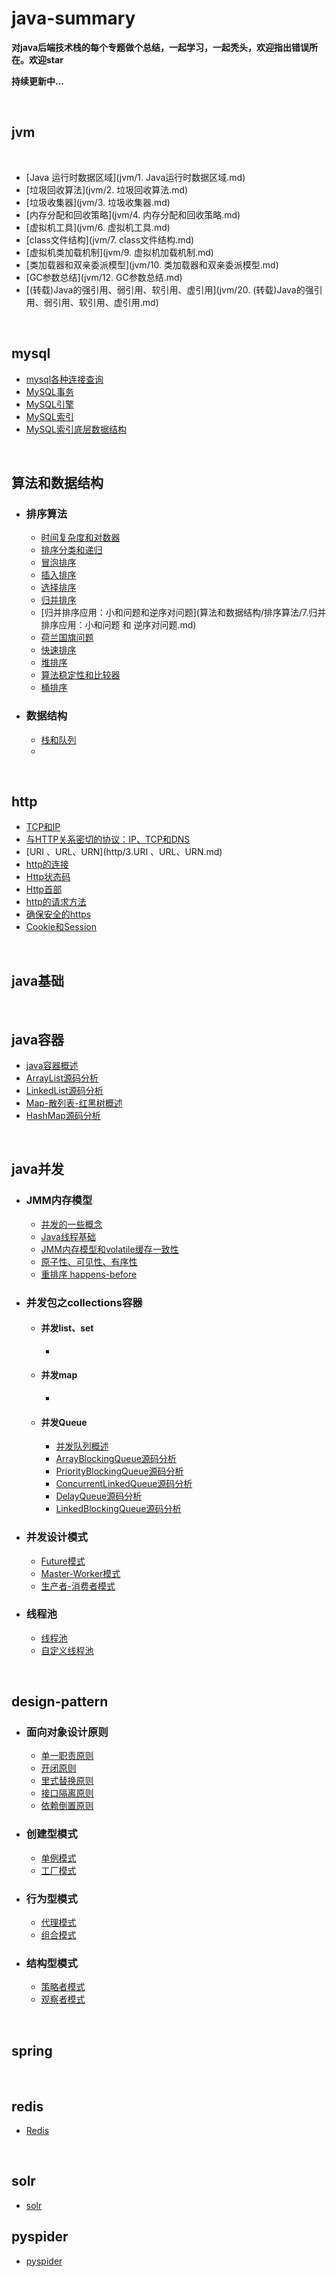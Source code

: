 # java-summary
**对java后端技术栈的每个专题做个总结，一起学习，一起秃头，欢迎指出错误所在。欢迎star**

**持续更新中...**

<br>

## jvm

<br>

- [Java 运行时数据区域](jvm/1. Java运行时数据区域.md)
- [垃圾回收算法](jvm/2. 垃圾回收算法.md)
- [垃圾收集器](jvm/3. 垃圾收集器.md)
- [内存分配和回收策略](jvm/4. 内存分配和回收策略.md)
- [虚拟机工具](jvm/6. 虚拟机工具.md)
- [class文件结构](jvm/7. class文件结构.md)
- [虚拟机类加载机制](jvm/9. 虚拟机加载机制.md)
- [类加载器和双亲委派模型](jvm/10. 类加载器和双亲委派模型.md)
- [GC参数总结](jvm/12. GC参数总结.md)
- [(转载)Java的强引用、弱引用、软引用、虚引用](jvm/20. (转载)Java的强引用、弱引用、软引用、虚引用.md)

<br>

## mysql

- [mysql各种连接查询](mysql/mysql各种连接查询.md)
- [MySQL事务](mysql/MySQL事务.md)
- [MySQL引擎](mysql/MySQL引擎.md)
- [MySQL索引](mysql/MySQL索引.md)
- [MySQL索引底层数据结构](mysql/MySQL索引底层数据结构.md)

<br>

## 算法和数据结构

- ### 排序算法

  - [时间复杂度和对数器](算法和数据结构/排序算法/1.时间复杂度和对数器.md)
  - [排序分类和递归](算法和数据结构/排序算法/2.排序分类和递归.md)
  - [冒泡排序](算法和数据结构/排序算法/3.冒泡排序.md)
  - [插入排序](算法和数据结构/排序算法/4.插入排序.md)
  - [选择排序](算法和数据结构/排序算法/5.选择排序.md)
  - [归并排序](算法和数据结构/排序算法/6.归并排序.md)
  - [归并排序应用：小和问题和逆序对问题](算法和数据结构/排序算法/7.归并排序应用：小和问题 和 逆序对问题.md)
  - [荷兰国旗问题](算法和数据结构/排序算法/8.荷兰国旗问题.md)
  - [快速排序](算法和数据结构/排序算法/9.快速排序.md)
  - [堆排序](算法和数据结构/排序算法/10.堆排序.md)
  - [算法稳定性和比较器](算法和数据结构/排序算法/11.算法稳定性和比较器.md)
  - [桶排序](算法和数据结构/排序算法/12.桶排序.md)

- ### 数据结构

  - [栈和队列](算法和数据结构/数据结构/1.栈和队列.md)
  - 

<br>

## http

- [TCP和IP](http/1.TCP和IP.md)
- [与HTTP关系密切的协议：IP、TCP和DNS](http/2.与HTTP关系密切的协议：IP、TCP和DNS.md)
- [URI 、URL、URN](http/3.URI 、URL、URN.md)
- [http的连接](http/4.http的连接.md)
- [Http状态码](http/5.Http状态码.md)
- [Http首部](http/6.Http首部.md)
- [http的请求方法](http/7.http的请求方法.md)
- [确保安全的https](http/8.确保安全的https.md)
- [Cookie和Session](http/20.Cookie和Session.md)



<br>

## java基础

<br>

## java容器

- [java容器概述](java容器/1.java容器概述.md)
- [ArrayList源码分析](java容器/2.ArrayList源码分析.md)
- [LinkedList源码分析](java容器/3.LinkedList源码分析.md)
- [Map-散列表-红黑树概述](java容器/4.Map-散列表-红黑树概述.md)
- [HashMap源码分析](java容器/5.HashMap源码分析.md)



<br>

## java并发

- ### JMM内存模型

  - [并发的一些概念](java并发/JMM内存模型/1.并发的一些概念.md)
  - [Java线程基础](java并发/JMM内存模型/2.Java线程基础.md)
  - [JMM内存模型和volatile缓存一致性](java并发/JMM内存模型/3.JMM内存模型和volatile缓存一致性.md)
  - [原子性、可见性、有序性](java并发/JMM内存模型/4.原子性、可见性、有序性.md)
  - [重排序 happens-before](java并发/JMM内存模型/5.重排序和happens-before.md)

- ### 并发包之collections容器

  - #### 并发list、set

    - 

  - #### 并发map

    - 

  - #### 并发Queue

    - [并发队列概述](Java并发/并发包之collections容器/并发Queue/1.并发队列概述.md)
    - [ArrayBlockingQueue源码分析](Java并发/并发包之collections容器/并发Queue/2.ArrayBlockingQueue源码分析.md)
    - [PriorityBlockingQueue源码分析](Java并发/并发包之collections容器/并发Queue/3.PriorityBlockingQueue源码分析.md)
    - [ConcurrentLinkedQueue源码分析](Java并发/并发包之collections容器/并发Queue/ConcurrentLinkedQueue源码分析.md)
    - [DelayQueue源码分析](Java并发/并发包之collections容器/并发Queue/DelayQueue源码分析.md)
    - [LinkedBlockingQueue源码分析](Java并发/并发包之collections容器/并发Queue/LinkedBlockingQueue源码分析.md)

- ### 并发设计模式

  - [Future模式](java并发/并发设计模式/Future模式.md)
  - [Master-Worker模式](java并发/并发设计模式/Master-Worker模式.md)
  - [生产者-消费者模式](java并发/并发设计模式/生产者-消费者模式.md)

- ### 线程池

  - [线程池](java并发/线程池/线程池.md)
  - [自定义线程池](java并发/线程池/自定义线程池.md)

<br>



## design-pattern

- ### 面向对象设计原则

  - [单一职责原则](design-pattern/面向对象设计原则/1.单一职责原则.md)
  - [开闭原则](design-pattern/面向对象设计原则/2.开闭原则.md)
  - [里式替换原则](design-pattern/面向对象设计原则/3.里式替换原则.md)
  - [接口隔离原则](design-pattern/面向对象设计原则/4.接口隔离原则.md)
  - [依赖倒置原则](design-pattern/面向对象设计原则/5.依赖倒置原则.md)

- ### 创建型模式

  - [单例模式](design-pattern/创建型模式/1.单例模式.md)
  - [工厂模式](design-pattern/创建型模式/2.工厂模式.md)

- ### 行为型模式

  - [代理模式](design-pattern/行为型模式/代理模式.md)
  - [组合模式](design-pattern/行为型模式/组合模式.md)

- ### 结构型模式

  - [策略者模式](design-pattern/结构型模式/策略者模式.md)
  - [观察者模式](design-pattern/结构型模式/观察者模式.md)

  

<br>

## spring

<br>

## redis

- [Redis](redis/Redis.md)

<br>

## solr

- [solr](solr/solr入门.md)

## pyspider

- [pyspider](pyspider/pyspider.md)
